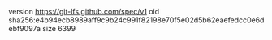 version https://git-lfs.github.com/spec/v1
oid sha256:e4b94ecb8989aff9c9b24c991f82198e70f5e02d5b62eaefedcc0e6debf9097a
size 6399
